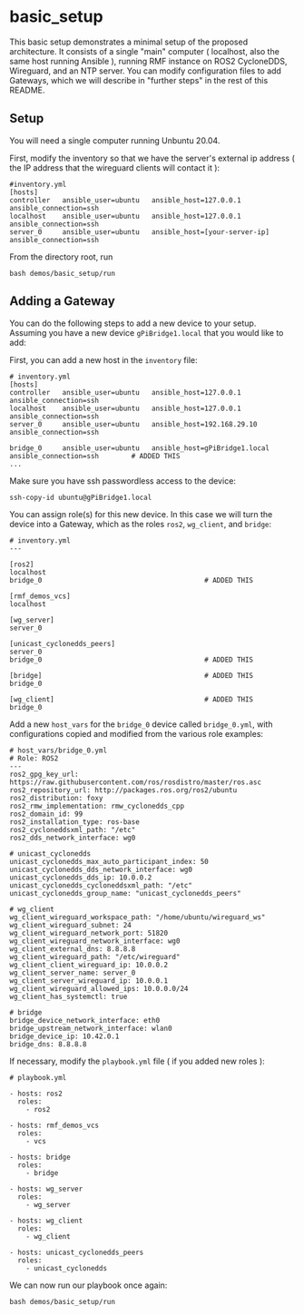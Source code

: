 # basic_setup

This basic setup demonstrates a minimal setup of the proposed architecture. It consists of a single "main" computer ( localhost, also the same host running Ansible ), running RMF instance on ROS2 CycloneDDS, Wireguard, and an NTP server. You can modify configuration files to add Gateways, which we will describe in "further steps" in the rest of this README.

## Setup
You will need a single computer running Unbuntu 20.04. 

First, modify the inventory so that we have the server's external ip address ( the IP address that the wireguard clients will contact it ):
```
#inventory.yml
[hosts]
controller   ansible_user=ubuntu   ansible_host=127.0.0.1       ansible_connection=ssh  
localhost    ansible_user=ubuntu   ansible_host=127.0.0.1       ansible_connection=ssh  
server_0     ansible_user=ubuntu   ansible_host=[your-server-ip]   ansible_connection=ssh  
```

From the directory root, run
```
bash demos/basic_setup/run
```

## Adding a Gateway
You can do the following steps to add a new device to your setup. Assuming you have a new device `gPiBridge1.local` that you would like to add:


First, you can add a new host in the `inventory` file:
```
# inventory.yml
[hosts]
controller   ansible_user=ubuntu   ansible_host=127.0.0.1   ansible_connection=ssh  
localhost    ansible_user=ubuntu   ansible_host=127.0.0.1   ansible_connection=ssh  
server_0     ansible_user=ubuntu   ansible_host=192.168.29.10   ansible_connection=ssh  

bridge_0     ansible_user=ubuntu   ansible_host=gPiBridge1.local  ansible_connection=ssh        # ADDED THIS
...

```

Make sure you have ssh passwordless access to the device:
```
ssh-copy-id ubuntu@gPiBridge1.local
```

You can assign role(s) for this new device. In this case we will turn the device into a Gateway, which as the roles `ros2`, `wg_client`, and `bridge`:

```
# inventory.yml
---

[ros2]
localhost
bridge_0                                        # ADDED THIS

[rmf_demos_vcs]
localhost  

[wg_server]
server_0

[unicast_cyclonedds_peers]
server_0
bridge_0                                        # ADDED THIS

[bridge]                                        # ADDED THIS
bridge_0

[wg_client]                                     # ADDED THIS
bridge_0  
```

Add a new `host_vars` for the `bridge_0` device called `bridge_0.yml`, with configurations copied and modified from the various role examples:
```
# host_vars/bridge_0.yml
# Role: ROS2
---
ros2_gpg_key_url: https://raw.githubusercontent.com/ros/rosdistro/master/ros.asc            
ros2_repository_url: http://packages.ros.org/ros2/ubuntu
ros2_distribution: foxy
ros2_rmw_implementation: rmw_cyclonedds_cpp          
ros2_domain_id: 99
ros2_installation_type: ros-base
ros2_cycloneddsxml_path: "/etc"
ros2_dds_network_interface: wg0           

# unicast_cyclonedds
unicast_cyclonedds_max_auto_participant_index: 50             
unicast_cyclonedds_dds_network_interface: wg0             
unicast_cyclonedds_dds_ip: 10.0.0.2
unicast_cyclonedds_cycloneddsxml_path: "/etc"
unicast_cyclonedds_group_name: "unicast_cyclonedds_peers"

# wg_client
wg_client_wireguard_workspace_path: "/home/ubuntu/wireguard_ws"          
wg_client_wireguard_subnet: 24                                            
wg_client_wireguard_network_port: 51820
wg_client_wireguard_network_interface: wg0
wg_client_external_dns: 8.8.8.8
wg_client_wireguard_path: "/etc/wireguard"                               
wg_client_client_wireguard_ip: 10.0.0.2
wg_client_server_name: server_0
wg_client_server_wireguard_ip: 10.0.0.1                
wg_client_wireguard_allowed_ips: 10.0.0.0/24           
wg_client_has_systemctl: true

# bridge
bridge_device_network_interface: eth0              
bridge_upstream_network_interface: wlan0          
bridge_device_ip: 10.42.0.1                
bridge_dns: 8.8.8.8   

```

If necessary, modify the `playbook.yml` file ( if you added new roles ):
```
# playbook.yml

- hosts: ros2
  roles:
    - ros2

- hosts: rmf_demos_vcs
  roles:
    - vcs

- hosts: bridge
  roles:
    - bridge

- hosts: wg_server
  roles:
    - wg_server

- hosts: wg_client
  roles:
    - wg_client

- hosts: unicast_cyclonedds_peers
  roles:
    - unicast_cyclonedds
```


We can now run our playbook once again:
```
bash demos/basic_setup/run
```
